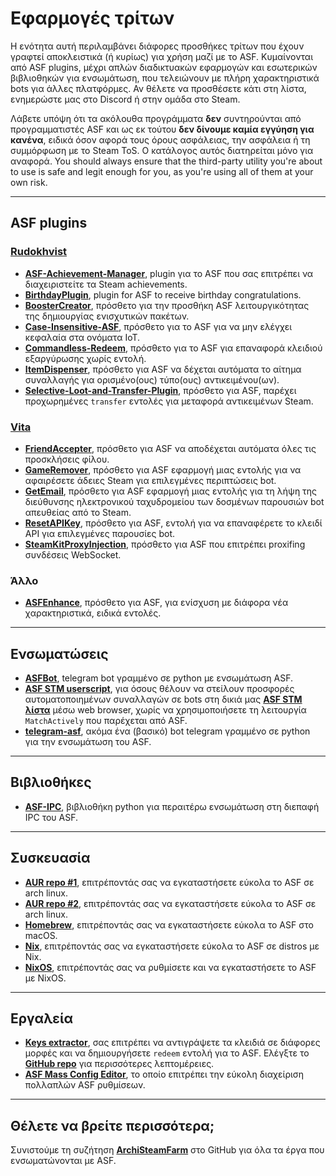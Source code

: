 # Εφαρμογές τρίτων

Η ενότητα αυτή περιλαμβάνει διάφορες προσθήκες τρίτων που έχουν γραφτεί αποκλειστικά (ή κυρίως) για χρήση μαζί με το ASF. Κυμαίνονται από ASF plugins, μέχρι απλών διαδικτυακών εφαρμογών και εσωτερικών βιβλιοθηκών για ενσωμάτωση, που τελειώνουν με πλήρη χαρακτηριστικά bots για άλλες πλατφόρμες. Αν θέλετε να προσθέσετε κάτι στη λίστα, ενημερώστε μας στο Discord ή στην ομάδα στο Steam.

Λάβετε υπόψη ότι τα ακόλουθα προγράμματα **δεν** συντηρούνται από προγραμματιστές ASF και ως εκ τούτου **δεν δίνουμε καμία εγγύηση για κανένα**, ειδικά όσον αφορά τους όρους ασφάλειας, την ασφάλεια ή τη συμμόρφωση με το Steam ToS. Ο κατάλογος αυτός διατηρείται μόνο για αναφορά. You should always ensure that the third-party utility you're about to use is safe and legit enough for you, as you're using all of them at your own risk.

---

## ASF plugins

### **[Rudokhvist](https://github.com/Rudokhvist)**

- **[ASF-Achievement-Manager](https://github.com/Rudokhvist/ASF-Achievement-Manager)**, plugin για το ASF που σας επιτρέπει να διαχειριστείτε τα Steam achievements.
- **[BirthdayPlugin](https://github.com/Rudokhvist/BirthdayPlugin)**, plugin for ASF to receive birthday congratulations.
- **[BoosterCreator](https://github.com/Rudokhvist/BoosterCreator)**, πρόσθετο για την προσθήκη ASF λειτουργικότητας της δημιουργίας ενισχυτικών πακέτων.
- **[Case-Insensitive-ASF](https://github.com/Rudokhvist/Case-Insensitive-ASF)**, πρόσθετο για το ASF για να μην ελέγχει κεφαλαία στα ονόματα IoT.
- **[Commandless-Redeem](https://github.com/Rudokhvist/Commandless-Redeem)**, πρόσθετο για το ASF για επαναφορά κλειδιού εξαργύρωσης χωρίς εντολή.
- **[ItemDispenser](https://github.com/Rudokhvist/ItemDispenser)**, πρόσθετο για ASF να δέχεται αυτόματα το αίτημα συναλλαγής για ορισμένο(ους) τύπο(ους) αντικειμένου(ων).
- **[Selective-Loot-and-Transfer-Plugin](https://github.com/Rudokhvist/Selective-Loot-and-Transfer-Plugin)**, πρόσθετο για ASF, παρέχει προχωρημένες `transfer` εντολές για μεταφορά αντικειμένων Steam.

### **[Vita](https://github.com/ezhevita)**

- **[FriendAccepter](https://github.com/ezhevita/FriendAccepter)**, πρόσθετο για ASF να αποδέχεται αυτόματα όλες τις προσκλήσεις φίλου.
- **[GameRemover](https://github.com/ezhevita/GameRemover)**, πρόσθετο για ASF εφαρμογή μιας εντολής για να αφαιρέσετε άδειες Steam για επιλεγμένες περιπτώσεις bot.
- **[GetEmail](https://github.com/ezhevita/GetEmail)**, πρόσθετο για ASF εφαρμογή μιας εντολής για τη λήψη της διεύθυνσης ηλεκτρονικού ταχυδρομείου των δοσμένων παρουσιών bot απευθείας από το Steam.
- **[ResetAPIKey](https://github.com/ezhevita/ResetAPIKey)**, πρόσθετο για ASF, εντολή για να επαναφέρετε το κλειδί API για επιλεγμένες παρουσίες bot.
- **[SteamKitProxyInjection](https://github.com/ezhevita/SteamKitProxyInjection)**, πρόσθετο για ASF που επιτρέπει proxifing συνδέσεις WebSocket.

### Άλλο

- **[ASFEnhance](https://github.com/chr233/ASFEnhance)**, πρόσθετο για ASF, για ενίσχυση με διάφορα νέα χαρακτηριστικά, ειδικά εντολές.

---

## Ενσωματώσεις

- **[ASFBot](https://github.com/dmcallejo/ASFBot)**, telegram bot γραμμένο σε python με ενσωμάτωση ASF.
- **[ASF STM userscript](https://greasyfork.org/en/scripts/404754-asf-stm)**, για όσους θέλουν να στείλουν προσφορές αυτοματοποιημένων συναλλαγών σε bots στη δικιά μας **[ASF STM λίστα](https://github.com/JustArchiNET/ArchiSteamFarm/wiki/ItemsMatcherPlugin#publiclisting)** μέσω web browser, χωρίς να χρησιμοποιήσετε τη λειτουργία `MatchActively` που παρέχεται από ASF.
- **[telegram-asf](https://github.com/deluxghost/telegram-asf)**, ακόμα ένα (βασικό) bot telegram γραμμένο σε python για την ενσωμάτωση του ASF.

---

## Βιβλιοθήκες

- **[ASF-IPC](https://github.com/deluxghost/ASF_IPC)**, βιβλιοθήκη python για περαιτέρω ενσωμάτωση στη διεπαφή IPC του ASF.

---

## Συσκευασία

- **[AUR repo #1](https://aur.archlinux.org/packages/asf)**, επιτρέποντάς σας να εγκαταστήσετε εύκολα το ASF σε arch linux.
- **[AUR repo #2](https://aur.archlinux.org/packages/archisteamfarm-bin)**, επιτρέποντάς σας να εγκαταστήσετε εύκολα το ASF σε arch linux.
- **[Homebrew](https://formulae.brew.sh/formula/archi-steam-farm)**, επιτρέποντάς σας να εγκαταστήσετε εύκολα το ASF στο macOS.
- **[Nix](https://search.nixos.org/packages?channel=unstable&show=ArchiSteamFarm&from=0&size=50&sort=relevance&type=packages&query=ArchiSteamFarm)**, επιτρέποντάς σας να εγκαταστήσετε εύκολα το ASF σε distros με Nix.
- **[NixOS](https://search.nixos.org/options?channel=unstable&from=0&size=50&sort=relevance&type=packages&query=ArchiSteamFarm)**, επιτρέποντάς σας να ρυθμίσετε και να εγκαταστήσετε το ASF με NixOS.

---

## Εργαλεία

- **[Keys extractor](https://umaim.github.io/SKE)**, σας επιτρέπει να αντιγράψετε τα κλειδιά σε διάφορες μορφές και να δημιουργήσετε `redeem` εντολή για το ASF. Ελέγξτε το **[GitHub repo](https://github.com/PixvIO/SKE)** για περισσότερες λεπτομέρειες.
- **[ASF Mass Config Editor](https://github.com/genesix-eu/ASF_MCE)**, το οποίο επιτρέπει την εύκολη διαχείριση πολλαπλών ASF ρυθμίσεων.

---

## Θέλετε να βρείτε περισσότερα;

Συνιστούμε τη συζήτηση **[ArchiSteamFarm](https://github.com/topics/archisteamfarm)** στο GitHub για όλα τα έργα που ενσωματώνονται με ASF.